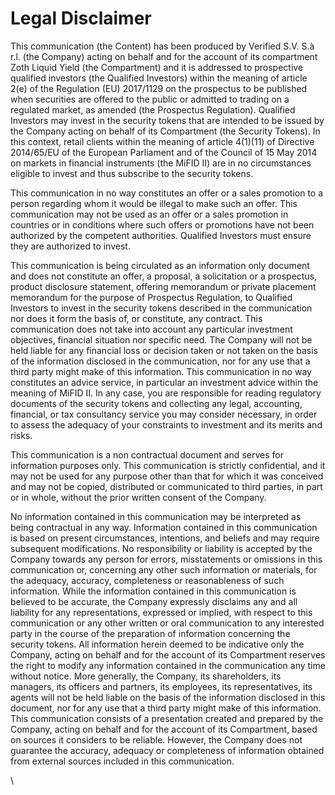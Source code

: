 # Legal Disclaimer

This communication (the Content) has been produced by Verified S.V. S.à r.l. (the Company) acting on behalf and for the account of its compartment Zoth Liquid Yield (the Compartment) and it is addressed to prospective qualified investors (the Qualified Investors) within the meaning of article 2(e) of the Regulation (EU) 2017/1129 on the prospectus to be published when securities are offered to the public or admitted to trading on a regulated market, as amended (the Prospectus Regulation). Qualified Investors may invest in the security tokens that are intended to be issued by the Company acting on behalf of its Compartment (the Security Tokens). In this context, retail clients within the meaning of article 4(1)(11) of Directive 2014/65/EU of the European Parliament and of the Council of 15 May 2014 on markets in financial instruments (the MiFID II) are in no circumstances eligible to invest and thus subscribe to the security tokens.

This communication in no way constitutes an offer or a sales promotion to a person regarding whom it would be illegal to make such an offer. This communication may not be used as an offer or a sales promotion in countries or in conditions where such offers or promotions have not been authorized by the competent authorities. Qualified Investors must ensure they are authorized to invest.

This communication is being circulated as an information only document and does not constitute an offer, a proposal, a solicitation or a prospectus, product disclosure statement, offering memorandum or private placement memorandum for the purpose of Prospectus Regulation, to Qualified Investors to invest in the security tokens described in the communication nor does it form the basis of, or constitute, any contract. This communication does not take into account any particular investment objectives, financial situation nor specific need. The Company will not be held liable for any financial loss or decision taken or not taken on the basis of the information disclosed in the communication, nor for any use that a third party might make of this information. This communication in no way constitutes an advice service, in particular an investment advice within the meaning of MiFID II. In any case, you are responsible for reading regulatory documents of the security tokens and collecting any legal, accounting, financial, or tax consultancy service you may consider necessary, in order to assess the adequacy of your constraints to investment and its merits and risks.

This communication is a non contractual document and serves for information purposes only. This communication is strictly confidential, and it may not be used for any purpose other than that for which it was conceived and may not be copied, distributed or communicated to third parties, in part or in whole, without the prior written consent of the Company.

No information contained in this communication may be interpreted as being contractual in any way. Information contained in this communication is based on present circumstances, intentions, and beliefs and may require subsequent modifications. No responsibility or liability is accepted by the Company towards any person for errors, misstatements or omissions in this communication or, concerning any other such information or materials, for the adequacy, accuracy, completeness or reasonableness of such information. While the information contained in this communication is believed to be accurate, the Company expressly disclaims any and all liability for any representations, expressed or implied, with respect to this communication or any other written or oral communication to any interested party in the course of the preparation of information concerning the security tokens. All information herein deemed to be indicative only the Company, acting on behalf and for the account of its Compartment reserves the right to modify any information contained in the communication any time without notice. More generally, the Company, its shareholders, its managers, its officers and partners, its employees, its representatives, its agents will not be held liable on the basis of the information disclosed in this document, nor for any use that a third party might make of this information. This communication consists of a presentation created and prepared by the Company, acting on behalf and for the account of its Compartment, based on sources it considers to be reliable. However, the Company does not guarantee the accuracy, adequacy or completeness of information obtained from external sources included in this communication.

\
